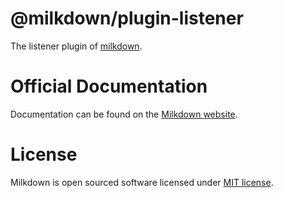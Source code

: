 # @milkdown/plugin-listener

The listener plugin of [milkdown](https://milkdown.dev/).

# Official Documentation

Documentation can be found on the [Milkdown website](https://milkdown.dev/docs/api/plugin-listener).

# License

Milkdown is open sourced software licensed under [MIT license](https://github.com/Milkdown/milkdown/blob/main/LICENSE).
